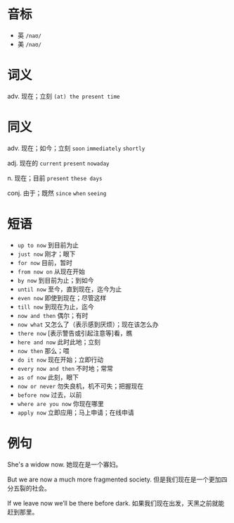 # 音标

- 英 `/naʊ/`
- 美 `/naʊ/`

# 词义

adv. 现在；立刻
`(at) the present time`

# 同义

adv. 现在；如今；立刻
`soon` `immediately` `shortly`

adj. 现在的
`current` `present` `nowaday`

n. 现在；目前
`present` `these days`

conj. 由于；既然
`since` `when` `seeing`

# 短语

- `up to now` 到目前为止
- `just now` 刚才；眼下
- `for now` 目前，暂时
- `from now on` 从现在开始
- `by now` 到目前为止；到如今
- `until now` 至今，直到现在，迄今为止
- `even now` 即使到现在；尽管这样
- `till now` 到现在为止，迄今
- `now and then` 偶尔；有时
- `now what` 又怎么了（表示感到厌烦）；现在该怎么办
- `there now` [表示警告或引起注意等]看，瞧
- `here and now` 此时此地；立刻
- `now then` 那么；喂
- `do it now` 现在开始；立即行动
- `every now and then` 不时地；常常
- `as of now` 此刻，眼下
- `now or never` 勿失良机，机不可失；把握现在
- `before now` 过去，以前
- `where are you now` 你现在哪里
- `apply now` 立即应用；马上申请；在线申请

# 例句

She's a widow now.
她现在是一个寡妇。

But we are now a much more fragmented society.
但是我们现在是一个更加四分五裂的社会。

If we leave now we’ll be there before dark.
如果我们现在出发，天黑之前就能赶到那里。


